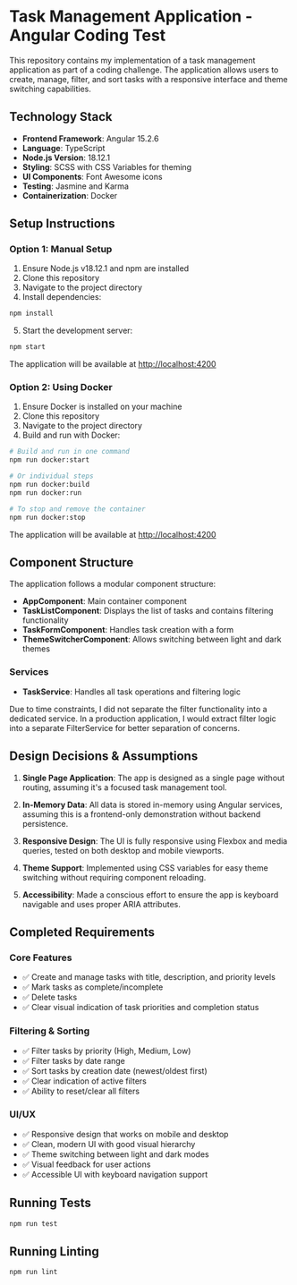 # Task Management Application - Angular Coding Test

This repository contains my implementation of a task management application as part of a coding challenge. The application allows users to create, manage, filter, and sort tasks with a responsive interface and theme switching capabilities.

## Technology Stack

- **Frontend Framework**: Angular 15.2.6
- **Language**: TypeScript
- **Node.js Version**: 18.12.1
- **Styling**: SCSS with CSS Variables for theming
- **UI Components**: Font Awesome icons
- **Testing**: Jasmine and Karma
- **Containerization**: Docker

## Setup Instructions

### Option 1: Manual Setup

1. Ensure Node.js v18.12.1 and npm are installed
2. Clone this repository
3. Navigate to the project directory
4. Install dependencies:

```bash
npm install
```

5. Start the development server:

```bash
npm start
```

The application will be available at [http://localhost:4200](http://localhost:4200)

### Option 2: Using Docker

1. Ensure Docker is installed on your machine
2. Clone this repository
3. Navigate to the project directory
4. Build and run with Docker:

```bash
# Build and run in one command
npm run docker:start

# Or individual steps
npm run docker:build
npm run docker:run

# To stop and remove the container
npm run docker:stop
```

The application will be available at [http://localhost:4200](http://localhost:4200)

## Component Structure

The application follows a modular component structure:

- **AppComponent**: Main container component
- **TaskListComponent**: Displays the list of tasks and contains filtering functionality
- **TaskFormComponent**: Handles task creation with a form
- **ThemeSwitcherComponent**: Allows switching between light and dark themes

### Services

- **TaskService**: Handles all task operations and filtering logic

Due to time constraints, I did not separate the filter functionality into a dedicated service. In a production application, I would extract filter logic into a separate FilterService for better separation of concerns.

## Design Decisions & Assumptions

1. **Single Page Application**: The app is designed as a single page without routing, assuming it's a focused task management tool.

2. **In-Memory Data**: All data is stored in-memory using Angular services, assuming this is a frontend-only demonstration without backend persistence.

3. **Responsive Design**: The UI is fully responsive using Flexbox and media queries, tested on both desktop and mobile viewports.

4. **Theme Support**: Implemented using CSS variables for easy theme switching without requiring component reloading.

5. **Accessibility**: Made a conscious effort to ensure the app is keyboard navigable and uses proper ARIA attributes.

## Completed Requirements

### Core Features

- ✅ Create and manage tasks with title, description, and priority levels
- ✅ Mark tasks as complete/incomplete
- ✅ Delete tasks
- ✅ Clear visual indication of task priorities and completion status

### Filtering & Sorting

- ✅ Filter tasks by priority (High, Medium, Low)
- ✅ Filter tasks by date range
- ✅ Sort tasks by creation date (newest/oldest first)
- ✅ Clear indication of active filters
- ✅ Ability to reset/clear all filters

### UI/UX

- ✅ Responsive design that works on mobile and desktop
- ✅ Clean, modern UI with good visual hierarchy
- ✅ Theme switching between light and dark modes
- ✅ Visual feedback for user actions
- ✅ Accessible UI with keyboard navigation support

## Running Tests

```bash
npm run test
```

## Running Linting

```bash
npm run lint
```
